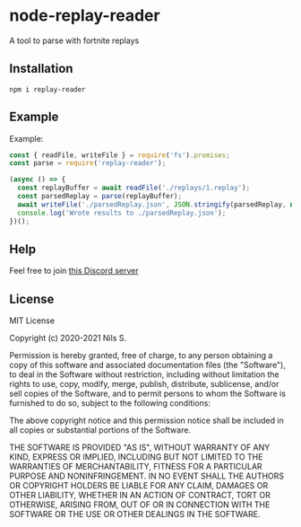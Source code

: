 # node-replay-reader
A tool to parse with fortnite replays

## Installation
```
npm i replay-reader
```

## Example
Example: 
```javascript
const { readFile, writeFile } = require('fs').promises;
const parse = require('replay-reader');

(async () => {
  const replayBuffer = await readFile('./replays/1.replay');
  const parsedReplay = parse(replayBuffer);
  await writeFile('./parsedReplay.json', JSON.stringify(parsedReplay, null, 2));
  console.log('Wrote results to ./parsedReplay.json');
})();
```

## Help
Feel free to join [this Discord server](https://discord.gg/HsUFr5f)

## License
MIT License

Copyright (c) 2020-2021 Nils S.

Permission is hereby granted, free of charge, to any person obtaining a copy
of this software and associated documentation files (the "Software"), to deal
in the Software without restriction, including without limitation the rights
to use, copy, modify, merge, publish, distribute, sublicense, and/or sell
copies of the Software, and to permit persons to whom the Software is
furnished to do so, subject to the following conditions:

The above copyright notice and this permission notice shall be included in all
copies or substantial portions of the Software.

THE SOFTWARE IS PROVIDED "AS IS", WITHOUT WARRANTY OF ANY KIND, EXPRESS OR
IMPLIED, INCLUDING BUT NOT LIMITED TO THE WARRANTIES OF MERCHANTABILITY,
FITNESS FOR A PARTICULAR PURPOSE AND NONINFRINGEMENT. IN NO EVENT SHALL THE
AUTHORS OR COPYRIGHT HOLDERS BE LIABLE FOR ANY CLAIM, DAMAGES OR OTHER
LIABILITY, WHETHER IN AN ACTION OF CONTRACT, TORT OR OTHERWISE, ARISING FROM,
OUT OF OR IN CONNECTION WITH THE SOFTWARE OR THE USE OR OTHER DEALINGS IN THE
SOFTWARE.
